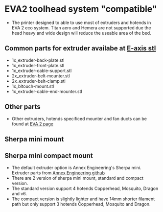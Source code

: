 # EVA2 toolhead system "compatible"

- The printer designed to able to use most of extruders and hotends in EVA 2 eco system. Titan aero and Hemera are not supported due the head heavy and wide design will reduce the useable area of the bed.

## Common parts for extruder availabe at [E-axis stl](https://github.com/ChipCE/SnakeOil-XY/tree/master/BETA1_Release/STLs/E-axis)

- 1x_extruder-back-plate.stl
- 1x_extruder-front-plate.stl
- 1x_extruder-cable-support.stl
- 2x_extruder-belt-mounter.stl
- 2x_extruder-belt-clamp.stl
- 1x_bltouch-mount.stl
- 1x_extruder-cable-end-mounter.stl

## Other parts

- Other extruders, hotends specificed mounter and fan ducts can be found at [EVA 2 page](https://main.eva-3d.page/)

## Sherpa mini mount
## Sherpa mini compact mount

- The default extruder option is Annex Engineering's Sherpa mini. Extruder parts from [Annex Engineering github](https://github.com/Annex-Engineering/Sherpa_Mini-Extruder)
- There are 2 version of sherpa mini mount, standard and compact version. 
- The standard version support 4 hotends Copperhead, Mosquito, Dragon and v6. 
- The compact version is slightly lighter and have 14mm shorter filament path but only support 3 hotends Copperhead, Mosquito and Dragon.